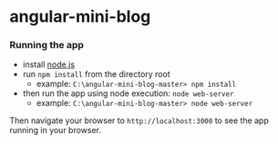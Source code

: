 # angular-mini-blog


### Running the app

* install  [node.js](http://nodejs.org/)
* run `npm install` from the directory root 
  * example: `C:\angular-mini-blog-master> npm install`
* then run the app using node execution: `node web-server`
  * example: `C:\angular-mini-blog-master> node web-server`
 
Then navigate your browser to `http://localhost:3000` to see the app running in
your browser.

 
